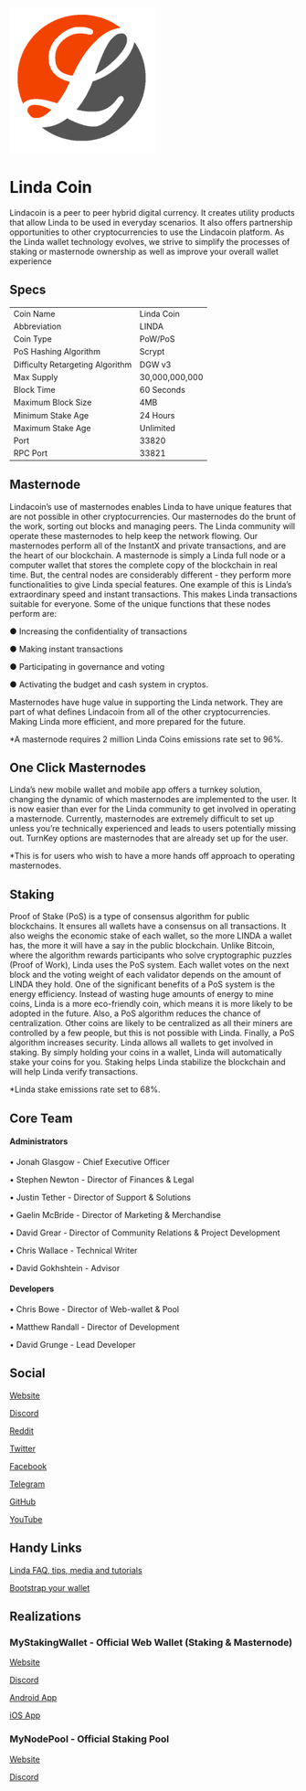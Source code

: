 ![Linda](logo.png)

# Linda Coin
Lindacoin is a peer to peer hybrid digital currency. It creates utility products that allow Linda to be used in everyday scenarios. It also offers partnership opportunities to other cryptocurrencies to use the Lindacoin platform. As the Linda wallet technology evolves, we strive to simplify the processes of staking or masternode ownership as well as improve your overall wallet experience

## Specs
<table>
<tr><td>Coin Name</td><td>Linda Coin</td></tr>
<tr><td>Abbreviation</td><td>LINDA</td></tr>
<tr><td>Coin Type</td><td>PoW/PoS</td></tr>
<tr><td>PoS Hashing Algorithm</td><td>Scrypt</td></tr>
<tr><td>Difficulty Retargeting Algorithm</td><td>DGW v3</td></tr>
<tr><td>Max Supply</td><td>30,000,000,000</td></tr>
<tr><td>Block Time</td><td>60 Seconds</td></tr>
<tr><td>Maximum Block Size</td><td>4MB</td></tr>
<tr><td>Minimum Stake Age</td><td>24 Hours</td></tr>
<tr><td>Maximum Stake Age</td><td>Unlimited</td></tr>
<tr><td>Port</td><td>33820</td></tr>
<tr><td>RPC Port</td><td>33821</td></tr>
</table>

## Masternode
Lindacoin’s use of masternodes enables Linda to have unique features that are not possible in other cryptocurrencies. Our masternodes do the brunt of the work, sorting out blocks and managing peers. The Linda community will operate these masternodes to help keep the network flowing. Our masternodes perform all of the InstantX and private transactions, and are the heart of our blockchain. A masternode is simply a Linda full node or a computer wallet that stores the complete copy of the blockchain in real time. But, the central nodes are considerably different - they perform more functionalities to give Linda special features. One example of this is Linda’s extraordinary speed and instant transactions. This makes Linda transactions suitable for everyone. Some of the unique functions that these nodes perform are: 

● Increasing the confidentiality of transactions 

● Making instant transactions 

● Participating in governance and voting 

● Activating the budget and cash system in cryptos. 

Masternodes have huge value in supporting the Linda network. They are part of what defines Lindacoin from all of the other cryptocurrencies. Making Linda more efficient, and more prepared for the future.

*A masternode requires 2 million Linda Coins emissions rate set to 96%.

## One Click Masternodes
Linda’s new mobile wallet and mobile app offers a turnkey solution, changing the dynamic of which masternodes are implemented to the user.  It is now easier than ever for the Linda community to get involved in operating a masternode. Currently, masternodes are extremely difficult to set up unless you’re technically experienced and leads to users potentially missing out. TurnKey options are masternodes that are already set up for the user. 

*This is for users who wish to have a more hands off approach to operating masternodes.

## Staking
Proof of Stake (PoS) is a type of consensus algorithm for public blockchains. It ensures all wallets have a consensus on all transactions. It also weighs the economic stake of each wallet, so the more LINDA a wallet has, the more it will have a say in the public blockchain. Unlike Bitcoin, where the algorithm rewards participants who solve cryptographic puzzles (Proof of Work), Linda uses the PoS system. Each wallet votes on the next block and the voting weight of each validator depends on the amount of LINDA they hold. One of the significant benefits of a PoS system is the energy efficiency. Instead of wasting huge amounts of energy to mine coins, Linda is a more eco-friendly coin, which means it is more likely to be adopted in the future. Also, a PoS algorithm reduces the chance of centralization. Other coins are likely to be centralized as all their miners are controlled by a few people, but this is not possible with Linda. Finally, a PoS algorithm increases security. Linda allows all wallets to get involved in staking. By simply holding your coins in a wallet, Linda will automatically stake your coins for you. Staking helps Linda stabilize the blockchain and will help Linda verify transactions.

*Linda stake emissions rate set to 68%.
 

## Core Team
#### Administrators

•	Jonah Glasgow - Chief Executive Officer

•	Stephen Newton - Director of Finances & Legal

•	Justin Tether - Director of Support & Solutions

•	Gaelin McBride - Director of Marketing & Merchandise

•	David Grear - Director of Community Relations & Project Development

•	Chris Wallace - Technical Writer 

•	David Gokhshtein - Advisor



#### Developers

•	Chris Bowe - Director of Web-wallet & Pool

•	Matthew Randall - Director of Development

•	David Grunge - Lead Developer 



## Social
[Website](https://www.lindacoin.com)

[Discord](https://discord.gg/SHNjQBv)

[Reddit](https://www.reddit.com/r/Lindacoin)

[Twitter](https://twitter.com/lindaproject)

[Facebook](https://www.facebook.com/lindacoincurrency)

[Telegram](https://t.me/OfficaLindaproject)

[GitHub](https://github.com/Lindacoin/Linda)

[YouTube](https://www.youtube.com/channel/UCzfjb47BI9lx7Ih-K6VY-TA)


## Handy Links
[Linda FAQ, tips, media and tutorials](https://www.lindaprojectinfo.com)

[Bootstrap your wallet](https://bit.ly/lindabootstrap)

## Realizations

### MyStakingWallet - Official Web Wallet (Staking & Masternode)
[Website](https://www.mystakingwallet.com)

[Discord](https://discord.gg/j4MebEY)

[Android App](https://play.google.com/store/apps/details?id=com.mystakingwallet.app)

[iOS App](https://itunes.apple.com/us/app/linda-my-staking-wallet/id1404883927)

### MyNodePool - Official Staking Pool
[Website](https://www.mynodepool.com)

[Discord](https://discord.gg/2sMJnjk)
